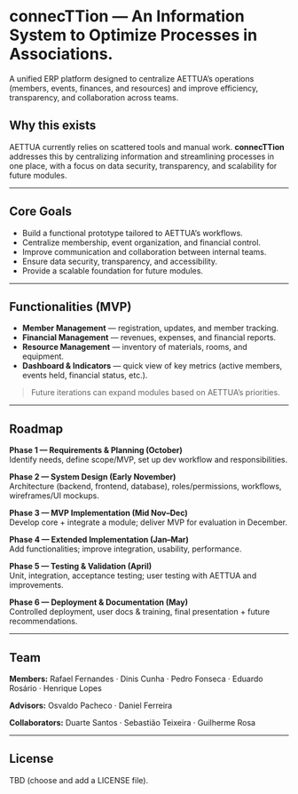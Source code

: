 # connecTTion — An Information System to Optimize Processes in Associations.

A unified ERP platform designed to centralize AETTUA’s operations (members, events, finances, and resources) and improve efficiency, transparency, and collaboration across teams.

## Why this exists

AETTUA currently relies on scattered tools and manual work. **connecTTion** addresses this by centralizing information and streamlining processes in one place, with a focus on data security, transparency, and scalability for future modules.

---

## Core Goals

- Build a functional prototype tailored to AETTUA’s workflows.
- Centralize membership, event organization, and financial control.
- Improve communication and collaboration between internal teams.
- Ensure data security, transparency, and accessibility.
- Provide a scalable foundation for future modules.

---

## Functionalities (MVP)

- **Member Management** — registration, updates, and member tracking.
- **Financial Management** — revenues, expenses, and financial reports.
- **Resource Management** — inventory of materials, rooms, and equipment.
- **Dashboard & Indicators** — quick view of key metrics (active members, events held, financial status, etc.).

> Future iterations can expand modules based on AETTUA’s priorities.

---

## Roadmap

**Phase 1 — Requirements & Planning (October)**  
Identify needs, define scope/MVP, set up dev workflow and responsibilities.

**Phase 2 — System Design (Early November)**  
Architecture (backend, frontend, database), roles/permissions, workflows, wireframes/UI mockups.

**Phase 3 — MVP Implementation (Mid Nov–Dec)**  
Develop core + integrate a module; deliver MVP for evaluation in December.

**Phase 4 — Extended Implementation (Jan–Mar)**  
Add functionalities; improve integration, usability, performance.

**Phase 5 — Testing & Validation (April)**  
Unit, integration, acceptance testing; user testing with AETTUA and improvements.

**Phase 6 — Deployment & Documentation (May)**  
Controlled deployment, user docs & training, final presentation + future recommendations.

---

## Team
**Members:** Rafael Fernandes · Dinis Cunha · Pedro Fonseca · Eduardo Rosário · Henrique Lopes

**Advisors:** Osvaldo Pacheco · Daniel Ferreira  

**Collaborators:** Duarte Santos · Sebastião Teixeira · Guilherme Rosa

---

## License

TBD (choose and add a LICENSE file).
